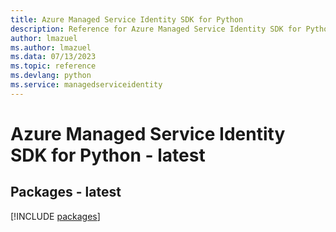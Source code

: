 ```yaml
---
title: Azure Managed Service Identity SDK for Python
description: Reference for Azure Managed Service Identity SDK for Python
author: lmazuel
ms.author: lmazuel
ms.data: 07/13/2023
ms.topic: reference
ms.devlang: python
ms.service: managedserviceidentity
---
```

# Azure Managed Service Identity SDK for Python - latest
## Packages - latest
[!INCLUDE [packages](managed-service-identity-index.md)]
